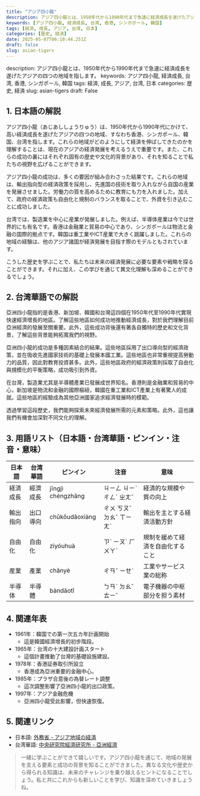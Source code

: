 ```yaml
---
title: "アジア四小龍"
description: アジア四小龍とは、1950年代から1990年代まで急速に経済成長を遂げたアジアの四つの地域を指します。
keywords: [アジア四小龍, 経済成長, 台湾, 香港, シンガポール, 韓国]
tags: [経済, 成長, アジア, 台湾, 日本]
categories: [歴史, 経済]
date: 2025-05-07T06:10:44.251Z
draft: false
slug: asian-tigers
---
```


description: アジア四小龍とは、1950年代から1990年代まで急速に経済成長を遂げたアジアの四つの地域を指します。
keywords: アジア四小龍, 経済成長, 台湾, 香港, シンガポール, 韓国
tags: 経済, 成長, アジア, 台湾, 日本
categories: 歴史, 経済
slug: asian-tigers
draft: False

## 1. 日本語の解説

アジア四小龍（あじあししょうりゅう）は、1950年代から1990年代にかけて、高い経済成長を遂げたアジアの四つの地域、すなわち香港、シンガポール、韓国、台湾を指します。これらの地域がどのようにして経済を伸ばしてきたのかを理解することは、現在のアジアの経済発展を考えるうえで重要です。また、これらの成功の裏にはそれぞれ固有の歴史や文化的背景があり、それを知ることで私たちの視野を広げることができます。

アジア四小龍の成功は、多くの要因が組み合わさった結果です。これらの地域は、輸出指向型の経済政策を採用し、先進国の技術を取り入れながら自国の産業を発展させました。労働力の質を高めるために教育にも力を入れました。加えて、政府の経済政策も自由化と規制のバランスを取ることで、外資を引き込むことに成功しました。

台湾では、製造業を中心に産業が発展しました。例えば、半導体産業は今では世界的にも有名です。香港は金融業と貿易の中心であり、シンガポールは物流と金融の国際的拠点です。韓国は重工業やICT産業で大きく跳躍しました。これらの地域の経験は、他のアジア諸国が経済発展を目指す際のモデルともされています。

こうした歴史を学ぶことで、私たちは未来の経済発展に必要な要素や戦略を探ることができます。それに加え、この学びを通じて異文化理解も深めることができるでしょう。

## 2. 台湾華語での解説

亞洲四小龍指的是香港、新加坡、韓國和台灣這四個在1950年代至1990年代實現快速經濟增長的地區。了解這些地區如何成功地推動經濟成長，對於我們理解目前亞洲經濟的發展至關重要。此外，這些成功背後還有著各自獨特的歷史和文化背景，了解這些背景能夠拓寬我們的視野。

亞洲四小龍的成功是多種因素結合的結果。這些地區採用了出口導向型的經濟政策，並在吸收先進國家技術的基礎上發展本國工業。這些地區也非常重視提高勞動力的品質，因此對教育投資甚多。此外，這些地區政府的經濟政策則採取了自由化與規模化的平衡策略，成功吸引到外資。

在台灣，製造業尤其是半導體產業已發展成世界知名。香港則是金融業和貿易的中心，新加坡是物流和金融的國際樞紐，韓國在重工業和ICT產業上有著驚人的成就。這些地區的經驗成為其他亞洲國家追求經濟發展時的模範。

透過學習這段歷史，我們能夠探索未來經濟發展所需的元素和策略。此外，這也讓我們有機會加深對不同文化的理解。

## 3. 用語リスト（日本語・台湾華語・ピンイン・注音・意味）

| 日本語   | 台湾華語   | ピンイン         | 注音      | 意味                           |
|----------|------------|-----------------|----------|--------------------------------|
| 経済成長 | 經濟成長   | jīngjì chéngzhǎng | ㄐㄧㄥ ㄐㄧˋ ㄔㄥˊ ㄓㄤˇ | 経済的な規模や質の向上           |
| 輸出指向 | 出口導向   | chūkǒudǎoxiàng   | ㄔㄨ ㄎㄡˇ ㄉㄠˇ ㄒㄧㄤˋ | 輸出を主とする経済活動方針       |
| 自由化   | 自由化     | zìyóuhuà         | ㄗˋ ㄧㄡˊ ㄏㄨㄚˋ          | 規制を緩めて経済を自由化すること |
| 産業     | 產業       | chǎnyè           | ㄔㄢˇ ㄧㄝˋ              | 工業やサービス業の総称           |
| 半導体   | 半導體     | bàndǎotǐ         | ㄅㄢˋ ㄉㄠˇ ㄊㄧˇ        | 電子機器の中枢部分を担う素材     |

## 4. 関連年表

- 1961年：韓国での第一次五カ年計画開始
  - 這是韓國經濟增長的初步階段。
- 1965年：台湾の十大建設計画スタート
  - 這個計畫推動了台灣的基礎設施建設。
- 1978年：香港証券取引所設立
  - 香港成為亞洲重要的金融中心。
- 1985年：プラザ合意後の為替レート調整
  - 這次調整影響了亞洲四小龍的出口政策。
- 1997年：アジア金融危機
  - 亞洲四小龍受此影響，但快速恢復。

## 5. 関連リンク

- 日本語: [外務省 - アジア地域の経済](https://www.mofa.go.jp/mofaj/area/asia/index.html)
- 台湾華語: [中央研究院經濟研究所 - 亞洲經濟](http://www.econ.sinica.edu.tw)

>一緒に学ぶことができて嬉しいです。アジア四小龍を通じて、地域の発展を支える要素と成功の背景を知ることができました。異なる文化や歴史から得られる知識は、未来のチャレンジを乗り越えるヒントになることでしょう。私と共にこれからも新しいことを学び、知識を深めていきましょうね。